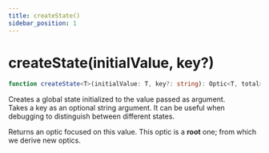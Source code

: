 ```yaml
---
title: createState()
sidebar_position: 1
---
```


# createState(initialValue, key?)

```ts
function createState<T>(initialValue: T, key?: string): Optic<T, total>;
```

Creates a global state initialized to the value passed as argument.  
Takes a key as an optional string argument. It can be useful when debugging to distinguish between different states.

Returns an optic focused on this value. This optic is a **root** one; from which we derive new optics.
